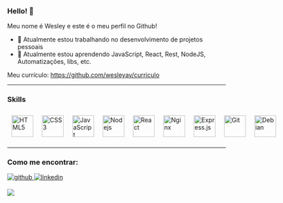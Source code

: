 ### Hello! 👋

<!--
**wesleyav/wesleyav** is a ✨ _special_ ✨ repository because its `README.md` (this file) appears on your GitHub profile.

Here are some ideas to get you started:

* 🔭 I’m currently working on ...
* 🌱 I’m currently learning ...
* 👯 I’m looking to collaborate on ...
* 🤔 I’m looking for help with ...
* 💬 Ask me about ...
* 📫 How to reach me: ...
* 😄 Pronouns: ...
* ⚡ Fun fact: ...

-->
Meu nome é Wesley e este é o meu perfil no Github!

* 🔭 Atualmente estou trabalhando no desenvolvimento de projetos pessoais 
* 🌱 Atualmente estou aprendendo  JavaScript, React, Rest, NodeJS, Automatizações, libs, etc.



Meu currículo: https://github.com/wesleyav/curriculo

---


### Skills 

<div style="display: flex; justify-content: space-between">
<img style="margin: 10px" src="https://devicons.github.io/devicon/devicon.git/icons/html5/html5-original-wordmark.svg" alt="HTML5" height="50" />
<img style="margin: 10px" src="https://devicons.github.io/devicon/devicon.git/icons/css3/css3-original-wordmark.svg" alt="CSS3" height="50" />
<img style="margin: 10px" src="https://devicons.github.io/devicon/devicon.git/icons/javascript/javascript-original.svg" alt="JavaScript" height="50" />  
<img style="margin: 10px" src="https://www.vectorlogo.zone/logos/nodejs/nodejs-ar21.svg" alt="Nodejs" height="50" />
<img style="margin: 10px" src="https://devicons.github.io/devicon/devicon.git/icons/react/react-original-wordmark.svg" alt="React" height="50" /> 
<img style="margin: 10px" src="https://www.vectorlogo.zone/logos/nginx/nginx-ar21.svg" alt="Nginx" height="50" />
<img style="margin: 10px" src="https://devicons.github.io/devicon/devicon.git/icons/express/express-original-wordmark.svg" alt="Express.js" height="50" />   

<img style="margin: 10px" src="https://www.vectorlogo.zone/logos/git-scm/git-scm-icon.svg" alt="Git" height="50" />  
<img style="margin: 10px" src="https://www.vectorlogo.zone/logos/debian/debian-ar21.svg" alt="Debian" height="50" />  


<!-- <img style="margin: 10px" src="" alt="" height="50" />   -->


</div>

---

### Como me encontrar:
<div>
<a href="https://github.com/wesleyav" target="_blank">
<img src=https://img.shields.io/badge/github-%2324292e.svg?&style=for-the-badge&logo=github&logoColor=white alt=github style="margin-bottom: 5px;" />
</a>

<a href="https://www.linkedin.com/in/wesley-araújo-vieira" target="_blank">
<img src=https://img.shields.io/badge/linkedin-%231E77B5.svg?&style=for-the-badge&logo=linkedin&logoColor=white alt=linkedin style="margin-bottom: 5px;" />
</a>
</div>  












<!-- [![HitCount](http://hits.dwyl.com/wesleyav/wesleyav.svg)](http://hits.dwyl.com/wesleyav/wesleyav) -->

![](https://komarev.com/ghpvc/?username=wesleyav&label=PROFILE+VIEWS)
